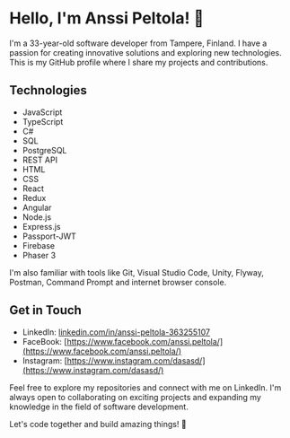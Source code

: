 # Hello, I'm Anssi Peltola! 👋

I'm a 33-year-old software developer from Tampere, Finland. I have a passion for creating innovative solutions and exploring new technologies. This is my GitHub profile where I share my projects and contributions.

## Technologies

- JavaScript
- TypeScript
- C#
- SQL
- PostgreSQL
- REST API
- HTML
- CSS
- React
- Redux
- Angular
- Node.js
- Express.js
- Passport-JWT
- Firebase
- Phaser 3

I'm also familiar with tools like Git, Visual Studio Code, Unity, Flyway, Postman, Command Prompt and internet browser console.

## Get in Touch

- LinkedIn: [linkedin.com/in/anssi-peltola-363255107](https://www.linkedin.com/in/anssi-peltola-363255107/)
- FaceBook: [https://www.facebook.com/anssi.peltola/](https://www.facebook.com/anssi.peltola/)
- Instagram: [https://www.instagram.com/dasasd/](https://www.instagram.com/dasasd/)

Feel free to explore my repositories and connect with me on LinkedIn. I'm always open to collaborating on exciting projects and expanding my knowledge in the field of software development.

Let's code together and build amazing things! 🚀
